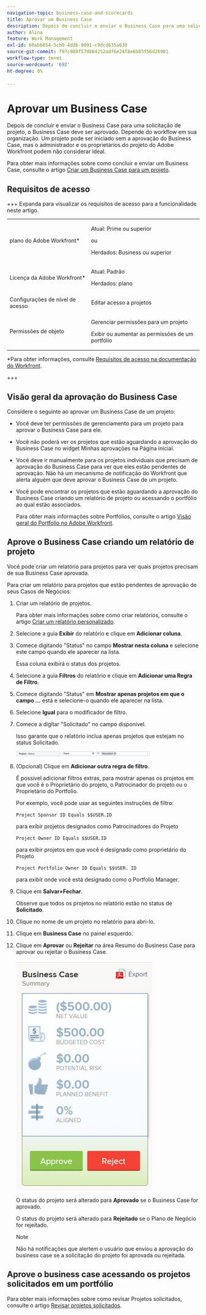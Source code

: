 ```yaml
---
navigation-topic: business-case-and-scorecards
title: Aprovar um Business Case
description: Depois de concluir e enviar o Business Case para uma solicitação de projeto, o Business Case deve ser aprovado. Depende do workflow em sua organização. Um projeto pode ser iniciado sem a aprovação do Business Case, mas o administrador e os proprietários do projeto do Adobe Workfront podem não considerar ideal.
author: Alina
feature: Work Management
exl-id: 60abb054-5cb0-4dd6-9091-c9dcd635a630
source-git-commit: f97c989f57d864252adf6e24f8e6b03f56d26901
workflow-type: tm+mt
source-wordcount: '692'
ht-degree: 0%

---
```


# Aprovar um Business Case

<!--Audit: 6/2025-->

Depois de concluir e enviar o Business Case para uma solicitação de projeto, o Business Case deve ser aprovado. Depende do workflow em sua organização. Um projeto pode ser iniciado sem a aprovação do Business Case, mas o administrador e os proprietários do projeto do Adobe Workfront podem não considerar ideal.

Para obter mais informações sobre como concluir e enviar um Business Case, consulte o artigo [Criar um Business Case para um projeto](../../../manage-work/projects/define-a-business-case/create-business-case.md).

## Requisitos de acesso

+++ Expanda para visualizar os requisitos de acesso para a funcionalidade neste artigo.

<table style="table-layout:auto"> 
 <col> 
 <col> 
 <tbody> 
  <tr> 
   <td role="rowheader"><p>plano do Adobe Workfront*</p></td> 
   <td> 
   <p>Atual: Prime ou superior</p>
   <p>ou</p>
   <p>Herdados: Business ou superior</p> 
   </td> 
  </tr> 
  <tr> 
   <td role="rowheader">Licença da Adobe Workfront*</td> 
   <td> 
   <p>Atual: Padrão </p> 
   <p>Herdados: plano </p> </td> 
  </tr> 
  <tr> 
   <td role="rowheader">Configurações de nível de acesso</td> 
   <td> <p>Editar acesso a projetos</p> </td> 
  </tr> 
  <tr> 
   <td role="rowheader"><p>Permissões de objeto</p></td> 
   <td> <p>Gerenciar permissões para um projeto</p> <p>Exibir ou aumentar as permissões de um portfólio</p>  </td> 
  </tr> 
 </tbody> 
</table>

*Para obter informações, consulte [Requisitos de acesso na documentação do Workfront](/help/quicksilver/administration-and-setup/add-users/access-levels-and-object-permissions/access-level-requirements-in-documentation.md).

+++

## Visão geral da aprovação do Business Case

Considere o seguinte ao aprovar um Business Case de um projeto:

* Você deve ter permissões de gerenciamento para um projeto para aprovar o Business Case para ele.
* Você não poderá ver os projetos que estão aguardando a aprovação do Business Case no widget Minhas aprovações na Página inicial.
* Você deve ir manualmente para os projetos individuais que precisam de aprovação do Business Case para ver que eles estão pendentes de aprovação. Não há um mecanismo de notificação do Workfront que alerta alguém que deve aprovar o Business Case de um projeto.
* Você pode encontrar os projetos que estão aguardando a aprovação do Business Case criando um relatório de projeto ou acessando o portfólio ao qual estão associados.

  Para obter mais informações sobre Portfólios, consulte o artigo [Visão geral do Portfolio no Adobe Workfront](../../../manage-work/portfolios/portfolios-overview/portfolio-overview.md).

## Aprove o Business Case criando um relatório de projeto

Você pode criar um relatório para projetos para ver quais projetos precisam de sua Business Case aprovada.

Para criar um relatório para projetos que estão pendentes de aprovação de seus Casos de Negócios:

1. Criar um relatório de projetos.

   Para obter mais informações sobre como criar relatórios, consulte o artigo [Criar um relatório personalizado](../../../reports-and-dashboards/reports/creating-and-managing-reports/create-custom-report.md).

1. Selecione a guia **Exibir** do relatório e clique em **Adicionar coluna**.

1. Comece digitando &quot;Status&quot; no campo **Mostrar nesta coluna** e selecione este campo quando ele aparecer na lista.

   Essa coluna exibirá o status dos projetos.

1. Selecione a guia **Filtros** do relatório e clique em **Adicionar uma Regra de Filtro**.

1. Comece digitando &quot;Status&quot; em **Mostrar apenas projetos em que o campo ...** está e selecione-o quando ele aparecer na lista.
1. Selecione **Igual** para o modificador de filtro.
1. Comece a digitar &quot;Solicitado&quot; no campo disponível.

   Isso garante que o relatório inclua apenas projetos que estejam no status Solicitado.

   ![requested_projects_filter.png](assets/requested-projects-filter-350x14.png)

1. (Opcional) Clique em **Adicionar outra regra de filtro**.

   É possível adicionar filtros extras, para mostrar apenas os projetos em que você é o Proprietário do projeto, o Patrocinador do projeto ou o Proprietário do Portfolio.

   Por exemplo, você pode usar as seguintes instruções de filtro:

   ```
   Project Sponsor ID Equals $$USER.ID
   ```

   para exibir projetos designados como Patrocinadores do Projeto

   ```
   Project Owner ID Equals $$USER.ID
   ```

   para exibir projetos em que você é designado como proprietário do Projeto

   ```
   Project Portfolio Owner ID Equals $$USER. ID
   ```

   para exibir onde você está designado como o Portfolio Manager.

1. Clique em **Salvar+Fechar**.

   Observe que todos os projetos no relatório estão no status de **Solicitado**.

1. Clique no nome de um projeto no relatório para abri-lo.
1. Clique em **Business Case** no painel esquerdo.
1. Clique em **Aprovar** ou **Rejeitar** na área Resumo do Business Case para aprovar ou rejeitar o Business Case.

   ![Caso de negócios](assets/business-case-summary-with-rp-information--1-.png)

   O status do projeto será alterado para **Aprovado** se o Business Case for aprovado.

   O status do projeto será alterado para **Rejeitado** se o Plano de Negócio for rejeitado.

   >[!NOTE]
   >
   >Não há notificações que alertem o usuário que enviou a aprovação do business case se a solicitação do projeto foi aprovada ou rejeitada.

## Aprove o business case acessando os projetos solicitados em um portfólio

Para obter mais informações sobre como revisar Projetos solicitados, consulte o artigo [Revisar projetos solicitados](../../../manage-work/portfolios/create-and-manage-portfolios/review-requested-projects.md).
